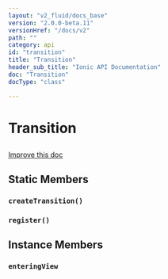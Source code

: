 ```yaml
---
layout: "v2_fluid/docs_base"
version: "2.0.0-beta.11"
versionHref: "/docs/v2"
path: ""
category: api
id: "transition"
title: "Transition"
header_sub_title: "Ionic API Documentation"
doc: "Transition"
docType: "class"

---
```










<h1 class="api-title">
<a class="anchor" name="transition" href="#transition"></a>

Transition





</h1>

<a class="improve-v2-docs" href="http://github.com/driftyco/ionic/edit/master//src/transitions/transition.ts#L4">
Improve this doc
</a>










<!-- @usage tag -->


<!-- @property tags -->
<h2><a class="anchor" name="static-members" href="#static-members"></a>Static Members</h2>
<div id="createTransition"></div>
<h3><a class="anchor" name="createTransition" href="#createTransition"></a><code>createTransition()</code>
  
</h3>











<div id="register"></div>
<h3><a class="anchor" name="register" href="#register"></a><code>register()</code>
  
</h3>













<!-- instance methods on the class -->

<h2><a class="anchor" name="instance-members" href="#instance-members"></a>Instance Members</h2>

<div id="enteringView"></div>

<h3>
<a class="anchor" name="enteringView" href="#enteringView"></a>
<code>enteringView</code>
  

</h3>















<!-- related link --><!-- end content block -->


<!-- end body block -->

